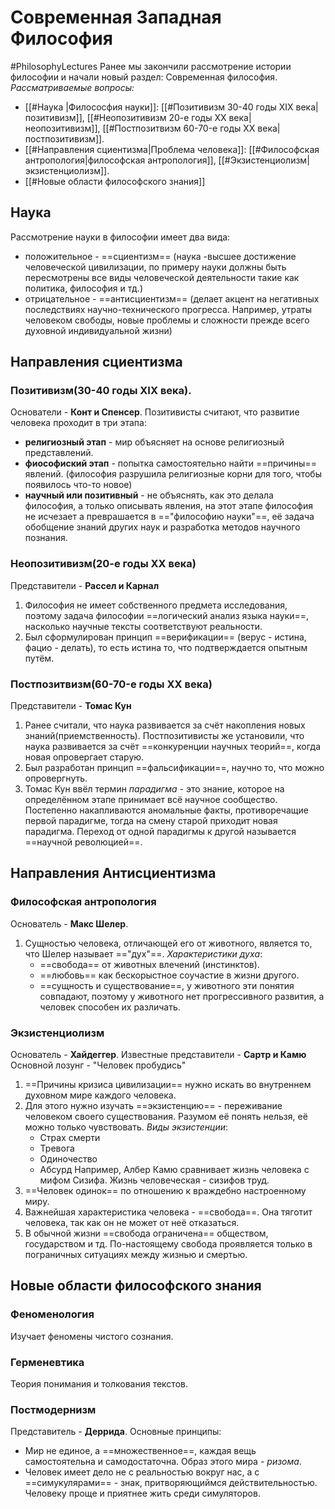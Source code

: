# Современная Западная Философия
#PhilosophyLectures 
Ранее мы закончили рассмотрение истории философии и начали новый раздел: Современная философия.
*Рассматриваемые вопросы:*
- [[#Наука |Филососфия науки]]: [[#Позитивизм 30-40 годы XIX века|позитивизм]], [[#Неопозитивизм 20-е годы XX века|неопозитивизм]], [[#Постпозитвизм 60-70-e годы XX века|постпозитивизм]].
- [[#Направления сциентизма|Проблема человека]]: [[#Философская антропология|философская антропология]], [[#Экзистенциолизм|экзистенциолизм]].
- [[#Новые области философского знания]]

## Наука
Рассмотрение науки в философии имеет два вида:
- положительное - ==сциентизм== (наука -высшее достижение человеческой цивилизации, по примеру науки должны быть пересмотрены все виды человеческой деятельности такие как политика, философия и тд.)
- отрицательное - ==антисциентизм== (делает акцент на негативных последствиях научно-технического прогресса. Например, утраты человеком свободы, новые проблемы и сложности прежде всего духовной индивидуальной жизни)
## Направления сциентизма
### Позитивизм(30-40 годы XIX века).
Основатели - **Конт и Спенсер**.
Позитивисты считают, что развитие человека проходит в три этапа:
- **религиозный этап** - мир объясняет на основе религиозный представлений.
- **фиософиский этап** - попытка самостоятельно найти ==причины== явлений. (философия разрушила религиозные корни для того, чтобы появилось что-то новое)
- **научный или позитивный** - не объяснять, как это делала философия, а только описывать явления, на этот этапе философия не исчезает а преврашается в =="философию науки"==, её задача обобщение знаний других наук и разработка методов научного познания.

### Неопозитивизм(20-е годы XX  века)
Представители - **Рассел и Карнал**
1) Философия не имеет собственного предмета исследования, поэтому задача философии ==логический анализ языка науки==, насколько научные тексты соответствуют реальности.
2) Был сформулирован принцип ==верификации== (верус - истина, фацио - делать), то есть истина то, что подтверждается опытным путём.

### Постпозитвизм(60-70-e годы XX века)
Представители -  **Томас Кун**
1) Ранее считали, что наука развивается за счёт накопления новых знаний(приемственность). Постпозитивисты же установили, что наука развивается за счёт ==конкуренции научных теорий==, когда новая опровергает старую. 
2) Был разработан принцип ==фальсификации==, научно то, что можно опровергнуть.
3) Томас Кун ввёл термин *парадигма* - это знание, которое на определённом этапе принимает всё научное сообщество. Постепенно накапливаются аномальные факты, противоречащие первой парадигме, тогда на смену старой приходит новая парадигма. Переход от одной парадигмы к другой называется ==научной революцией==.

## Направления Антисциентизма
### Философская антропология
Основатель - **Макс Шелер**.
1) Сущностью человека, отличающей его от животного, является то, что Шелер называет =="дух"==.
*Характеристики духа*:
	- ==свобода== от животных влечений (инстинктов).
	- ==любовь== как бескорыстное соучастие в жизни другого.
	- ==сущность и существование==, у животного эти понятия совпадают, поэтому у животного нет прогрессивного развития, а человек способен их различать.

### Экзистенциолизм
Основатель - **Хайдеггер**.
Известные представители - **Сартр и Камю**
Основной лозунг - "Человек пробудись"
1) ==Причины кризиса цивилизации== нужно искать во внутреннем духовном мире каждого человека.
2) Для этого нужно изучать ==экзистенцию== - переживание человеком своего существования. Разумом её понять нельзя, её можно только чувствовать.
	 *Виды экзистенции*:
	 - Страх смерти
	 - Тревога
	 - Одиночество
	 - Абсурд
	Например, Албер Камю сравнивает жизнь человека с мифом Сизифа. Жизнь человеческая - сизифов труд.
3) ==Человек одинок== по отношению к враждебно настроенному миру.
4) Важнейшая характеристика человека - ==свобода==. Она тяготит человека, так как он не может от неё отказаться. 
5) В обычной жизни ==свобода ограничена== обществом, государством и тд. По-настоящему свобода проявляется только в пограничных ситуациях между жизнью и смертью.


## Новые области философского знания
### Феноменология
Изучает феномены чистого сознания.

### Герменевтика
Теория понимания и толкования текстов.

### Постмодернизм
Представитель - **Деррида**.
Основные принципы:
- Мир не единое, а ==множественное==, каждая вещь самостоятельна и самодостаточна. Образ этого мира - *ризома*.
- Человек имеет дело не с реальностью вокруг нас, а с ==симукулярами== - знак, притворяющиймся действительностью. Человеку проще и приятнее жить среди симуляторов.

